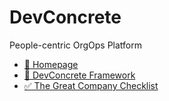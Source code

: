 # DevConcrete

People-centric OrgOps Platform

* [🏡 Homepage](https://devconcrete.io)
* [🚀 DevConcrete Framework](https://devconcrete.io/tech-organization-framework/)
* [✅ The Great Company Checklist](https://devconcrete.io/the-great-company-checklist/)
